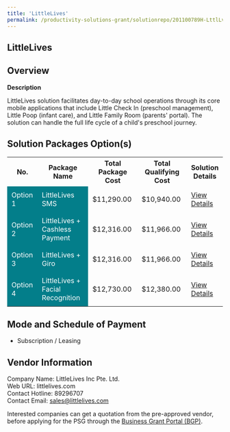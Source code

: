 ```yaml
---
title: 'LittleLives'
permalink: /productivity-solutions-grant/solutionrepo/201100789H-LttlLvs-EC
---
```


## LittleLives

## Overview

**Description**

LittleLives solution facilitates day-to-day school operations through its core mobile applications that include Little Check In (preschool management), Little Poop (infant care), and Little Family Room (parents' portal). The solution can handle the full life cycle of a child's preschool journey.

## Solution Packages Option(s)

<table>
<tr>
<th><b>No.</b></th>
<th><b>Package Name</b></th>
<th><b>Total Package Cost</b></th>
<th><b>Total Qualifying Cost</b></th>
<th><b>Solution Details</b></th>
</tr>
<tr>
<td style='padding: 10px; background-color: #037E8A; color: #FFFFFF;'>Option 1</td>
<td style='padding: 10px; background-color: #037E8A; color: #FFFFFF;'>LittleLives SMS</td>
<td style='padding: 10px;'>$11,290.00</td>
<td style='padding: 10px;'>$10,940.00</td>
<td style='padding: 10px;'><a href='/images/psg/201100789H_20250026_07082025_Desensitised_Annex3_Part1.pdf' target='_blank'>View Details</a></td>
</tr>
<tr>
<td style='padding: 10px; background-color: #037E8A; color: #FFFFFF;'>Option 2</td>
<td style='padding: 10px; background-color: #037E8A; color: #FFFFFF;'>LittleLives + Cashless Payment</td>
<td style='padding: 10px;'>$12,316.00</td>
<td style='padding: 10px;'>$11,966.00</td>
<td style='padding: 10px;'><a href='/images/psg/201100789H_20250026_07082025_Desensitised_Annex3_Part2.pdf' target='_blank'>View Details</a></td>
</tr>
<tr>
<td style='padding: 10px; background-color: #037E8A; color: #FFFFFF;'>Option 3</td>
<td style='padding: 10px; background-color: #037E8A; color: #FFFFFF;'>LittleLives + Giro</td>
<td style='padding: 10px;'>$12,316.00</td>
<td style='padding: 10px;'>$11,966.00</td>
<td style='padding: 10px;'><a href='/images/psg/201100789H_20250026_07082025_Desensitised_Annex3_Part3.pdf' target='_blank'>View Details</a></td>
</tr>
<tr>
<td style='padding: 10px; background-color: #037E8A; color: #FFFFFF;'>Option 4</td>
<td style='padding: 10px; background-color: #037E8A; color: #FFFFFF;'>LittleLives + Facial Recognition</td>
<td style='padding: 10px;'>$12,730.00</td>
<td style='padding: 10px;'>$12,380.00</td>
<td style='padding: 10px;'><a href='/images/psg/201100789H_20250026_07082025_Desensitised_Annex3_Part4.pdf' target='_blank'>View Details</a></td>
</tr>
</table>

## Mode and Schedule of Payment

 - Subscription / Leasing

## Vendor Information

 Company Name: LittleLives Inc Pte. Ltd.<br>Web URL: littlelives.com <br>Contact Hotline: 89296707 <br>Contact Email: sales@littlelives.com <br>

Interested companies can get a quotation from the pre-approved vendor, before applying for the PSG through the <a href='https://www.businessgrants.gov.sg/' target='_blank' rel='noopener'>Business Grant Portal (BGP)</a>.

<script src="/jquery/resize-tables.js"></script>
